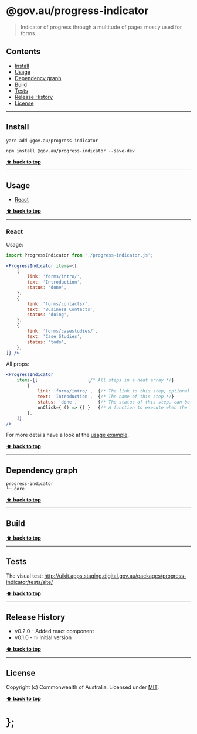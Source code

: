 @gov.au/progress-indicator
============

> Indicator of progress through a multitude of pages mostly used for forms.


## Contents

* [Install](#install)
* [Usage](#usage)
* [Dependency graph](#dependency-graph)
* [Build](#build)
* [Tests](#tests)
* [Release History](#release-history)
* [License](#license)


----------------------------------------------------------------------------------------------------------------------------------------------------------------


## Install


```shell
yarn add @gov.au/progress-indicator
```

```shell
npm install @gov.au/progress-indicator --save-dev
```


**[⬆ back to top](#contents)**


----------------------------------------------------------------------------------------------------------------------------------------------------------------


## Usage


* [React](#react)


**[⬆ back to top](#contents)**


----------------------------------------------------------------------------------------------------------------------------------------------------------------


### React

Usage:

```jsx
import ProgressIndicator from './progress-indicator.js';

<ProgressIndicator items={[
	{
		link: 'forms/intro/',
		text: 'Introduction',
		status: 'done',
	},
	{
		link: 'forms/contacts/',
		text: 'Business Contacts',
		status: 'doing',
	},
	{
		link: 'forms/casestudies/',
		text: 'Case Studies',
		status: 'todo',
	},
]} />
```

All props:

```jsx
<ProgressIndicator
	items={[                   {/* All steps in a neat array */}
		{
			link: 'forms/intro/',  {/* The link to this step, optional */}
			text: 'Introduction',  {/* The name of this step */}
			status: 'done',        {/* The status of this step, can be: 'done', 'doing', 'todo' */}
			onClick={ () => {} }   {/* A function to execute when the link is clicked, optional */}
		},
	]}
/>
```

For more details have a look at the [usage example](https://github.com/govau/uikit/tree/master/packages/progress-indicator/tests/react/index.js).


**[⬆ back to top](#contents)**


----------------------------------------------------------------------------------------------------------------------------------------------------------------


## Dependency graph

```shell
progress-indicator
└─ core
```


**[⬆ back to top](#contents)**


----------------------------------------------------------------------------------------------------------------------------------------------------------------


## Build


**[⬆ back to top](#contents)**


----------------------------------------------------------------------------------------------------------------------------------------------------------------


## Tests

The visual test: http://uikit.apps.staging.digital.gov.au/packages/progress-indicator/tests/site/


**[⬆ back to top](#contents)**


----------------------------------------------------------------------------------------------------------------------------------------------------------------


## Release History

* v0.2.0 - Added react component
* v0.1.0 - 💥 Initial version


**[⬆ back to top](#contents)**


----------------------------------------------------------------------------------------------------------------------------------------------------------------


## License

Copyright (c) Commonwealth of Australia.
Licensed under [MIT](https://raw.githubusercontent.com/govau/uikit/packages/core/master/LICENSE).


**[⬆ back to top](#contents)**

# };
